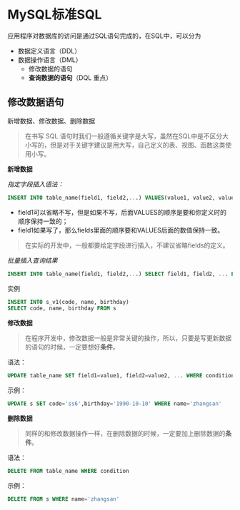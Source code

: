 # MySQL标准SQL

应用程序对数据库的访问是通过SQL语句完成的，在SQL中，可以分为
- 数据定义语言（DDL）
- 数据操作语言（DML）
    - 修改数据的语句
    - **查询数据的语句**（DQL 重点）
    
## 修改数据语句

新增数据、修改数据、删除数据

> 在书写 SQL 语句时我们一般遵循关键字是大写，虽然在SQL中是不区分大小写的，但是对于关键字建议是用大写，自己定义的表、视图、函数这类使用小写。

**新增数据**

_指定字段插入语法：_

```sql
INSERT INTO table_name(field1, field2,...) VALUES(value1, value2, value3)
```
- field1可以省略不写，但是如果不写，后面VALUES的顺序是要和你定义时的顺序保持一致的；
- field1如果写了，那么fields里面的顺序要和VALUES后面的数值保持一致。

> 在实际的开发中，一般都要给定字段进行插入，不建议省略fields的定义。

_批量插入查询结果_

```sql
INSERT INTO table_name(field1, field2,...) SELECT field1, field2, ... FROM new_talbe
```
实例

```sql
INSERT INTO s_v1(code, name, birthday)
SELECT code, name, birthday FROM s
```

**修改数据**

> 在程序开发中，修改数据一般是非常关键的操作，所以，只要是写更新数据的语句的时候，一定要想好**条件**。

语法：

```sql
UPDATE table_name SET field1=value1, field2=value2, ... WHERE condition
```

示例：

```sql
UPDATE s SET code='ss6',birthday='1990-10-10' WHERE name='zhangsan'
```

**删除数据**

> 同样的和修改数据操作一样，在删除数据的时候，一定要加上删除数据的**条件**。

语法：

```sql
DELETE FROM table_name WHERE condition
```

示例：

```sql
DELETE FROM s WHERE name='zhangsan'
```













    
